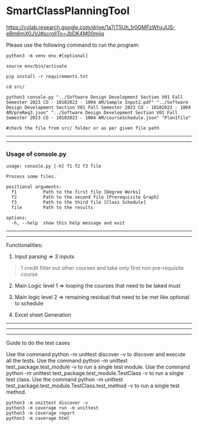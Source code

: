# SmartClassPlanningTool

https://colab.research.google.com/drive/1a7jT5Uh_1r0OMFzWhxJUS-eBm6mX0JVJ#scrollTo=JbDK4M00mjiq 

Please use the following command to run the program:
```
python3 -m venv env #[optional]

source env/bin/activate

pip install -r requirements.txt

cd src/

python3 console.py "../Software Design Development Section V01 Fall Semester 2023 CO - 10102023 - 1004 AM/Sample Input2.pdf" "../Software Design Development Section V01 Fall Semester 2023 CO - 10102023 - 1004 AM/preReq3.json" "../Software Design Development Section V01 Fall Semester 2023 CO - 10102023 - 1004 AM/courseSchedule.json" "Plan1file"

#check the file from src/ folder or as per given file path

```

---
---

### Usage of console.py 
```
usage: console.py [-h] f1 f2 f3 file

Process some files.

positional arguments:
  f1          Path to the first file [Degree Works]
  f2          Path to the second file [Prerequisite Graph]
  f3          Path to the third file [Class Schedule]
  file        Path to the results

options:
  -h, --help  show this help message and exit
```
---
---
Functionalities:

1) Input parsing => 3 inputs
> 1 credit filter out other courses and take only first non pre-requisite course

2) Main Logic level 1 => looping the courses that need to be taked must


3) Main logic level 2 => remaining residual that need to be met like optional to schedule


4) Excel sheet Generation
---
---


---
Guide to do the test cases

Use the command python -m unittest discover -v to discover and execute all the tests.
Use the command python -m unittest test_package.test_module -v to run a single test module.
Use the command python -m unittest test_package.test_module.TestClass -v to run a single test class.
Use the command python -m unittest test_package.test_module.TestClass.test_method -v to run a single test method.

```
python3 -m unittest discover -v
python3 -m coverage run -m unittest
python3 -m coverage report
python3 -m coverage html 
```